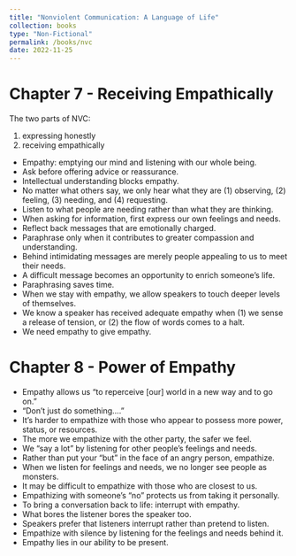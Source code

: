 ```yaml
---
title: "Nonviolent Communication: A Language of Life"
collection: books
type: "Non-Fictional"
permalink: /books/nvc
date: 2022-11-25
---
```


# Chapter 7 - Receiving Empathically   

The two parts of NVC: 
1. expressing honestly 
2. receiving empathically

- Empathy: emptying our mind and listening with our whole being.   
- Ask before offering advice or reassurance.   
- Intellectual understanding blocks empathy.   
- No matter what others say, we only hear what they are (1) observing, (2) feeling, (3) needing, and (4) requesting.   
- Listen to what people are needing rather than what they are thinking.   
- When asking for information, first express our own feelings and needs.   
- Reflect back messages that are emotionally charged.   
- Paraphrase only when it contributes to greater compassion and understanding.   
- Behind intimidating messages are merely people appealing to us to meet their needs.   
- A difficult message becomes an opportunity to enrich someone’s life.   
- Paraphrasing saves time.   
- When we stay with empathy, we allow speakers to touch deeper levels of themselves.   
- We know a speaker has received adequate empathy when (1) we sense a release of tension, or (2) the flow of words comes to a halt.   
- We need empathy to give empathy.   



# Chapter 8 - Power of Empathy   
- Empathy allows us “to reperceive [our] world in a new way and to go on.”   
- “Don’t just do something….”   
- It’s harder to empathize with those who appear to possess more power, status, or resources.   
- The more we empathize with the other party, the safer we feel.   
- We “say a lot” by listening for other people’s feelings and needs.   
- Rather than put your “but” in the face of an angry person, empathize.   
- When we listen for feelings and needs, we no longer see people as monsters.   
- It may be difficult to empathize with those who are closest to us.   
- Empathizing with someone’s “no” protects us from taking it personally.   
- To bring a conversation back to life: interrupt with empathy.   
- What bores the listener bores the speaker too.   
- Speakers prefer that listeners interrupt rather than pretend to listen.   
- Empathize with silence by listening for the feelings and needs behind it.   
- Empathy lies in our ability to be present.   
